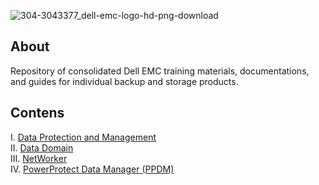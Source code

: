 ![304-3043377_dell-emc-logo-hd-png-download](https://github.com/iamfabo/dellemc/assets/60046736/cf1b2e45-1180-4147-84ba-843b29e78dac)

## About
Repository of consolidated Dell EMC training materials, documentations, and guides for individual backup and storage products.

## Contens
I. [Data Protection and Management](https://github.com/iamfabo/dellemc/tree/main/data_protection_and_management)\
II. [Data Domain](https://github.com/iamfabo/dellemc/tree/main/data_domain)\
III. [NetWorker](https://github.com/iamfabo/dellemc/tree/networker)\
IV. [PowerProtect Data Manager (PPDM)](https://github.com/iamfabo/dellemc/tree/ppdm)
